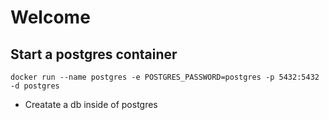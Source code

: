 # Welcome 

## Start a postgres container 
`docker run --name postgres -e POSTGRES_PASSWORD=postgres -p 5432:5432 -d postgres`

- Creatate a db inside of postgres

